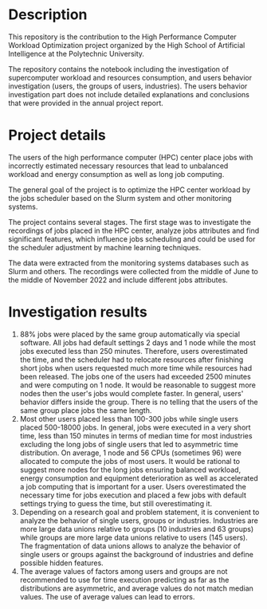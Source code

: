 # Description
This repository is the contribution to the High Performance Computer Workload Optimization project organized by the High School of Artificial Intelligence at the Polytechnic University. 

The repository contains the notebook including the investigation of supercomputer workload and resources consumption, and users behavior investigation (users, the groups of users, industries). The users behavior investigation part does not include detailed explanations and conclusions that were provided in the annual project report.
# Project details
The users of the high performance computer (HPC) center place jobs with incorrectly estimated necessary resources that lead to unbalanced workload and energy consumption as well as long job computing.

The general goal of the project is to optimize the HPC center workload by the jobs scheduler based on the Slurm system and other monitoring systems. 

The project contains several stages. The first stage was to investigate the recordings of jobs placed in the HPC center, analyze jobs attributes and find significant features, which influence jobs scheduling and could be used for the scheduler adjustment by machine learning techniques. 

The data were extracted from the monitoring systems databases such as Slurm and others. The recordings were collected from the middle of June to the middle of November 2022 and include different jobs attributes.
# Investigation results
1. 88% jobs were placed by the same group automatically via special software. All jobs had default settings 2 days and 1 node while the most jobs executed less than 250 minutes. Therefore, users overestimated the time, and the scheduler had to relocate resources after finishing short jobs when users requested much more time while resources had been released. The jobs one of the users had exceeded 2500 minutes and were computing on 1 node. It would be reasonable to suggest more nodes then the user's jobs would complete faster. In general, users' behavior differs inside the group. There is no telling that the users of the same group place jobs the same length.
2. Most other users placed less than 100-300 jobs while single users placed 500-18000 jobs. In general, jobs were executed in a very short time, less than 150 minutes in terms of median time for most industries excluding the long jobs of single users that led to asymmetric time distribution. On average, 1 node and 56 CPUs (sometimes 96) were allocated to compute the jobs of most users. It would be rational to suggest more nodes for the long jobs ensuring balanced workload, energy consumption and equipment deterioration as well as accelerated a job computing that is important for a user. Users overestimated the necessary time for jobs execution and placed a few jobs with default settings trying to guess the time, but still overestimating it.
3. Depending on a research goal and problem statement, it is convenient to analyze the behavior of single users, groups or industries. Industries are more large data unions relative to groups (10 industries and 63 groups) while groups are more large data unions relative to users (145 users). The fragmentation of data unions allows to analyze the behavior of single users or groups against the background of industries and define possible hidden features.
4. The average values of factors among users and groups are not recommended to use for time execution predicting as far as the distributions are asymmetric, and average values do not match median values. The use of average values can lead to errors.
